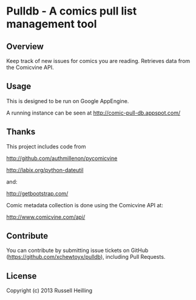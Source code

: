 # Pulldb - A comics pull list management tool

## Overview

Keep track of new issues for comics you are reading.  Retrieves data
from the Comicvine API.

## Usage

This is designed to be run on Google AppEngine.

A running instance can be seen at http://comic-pull-db.appspot.com/

## Thanks

This project includes code from

http://github.com/authmillenon/pycomicvine

http://labix.org/python-dateutil

and:

http://getbootstrap.com/

Comic metadata collection is done using the Comicvine API at:

http://www.comicvine.com/api/

## Contribute

You can contribute by submitting issue tickets on GitHub
(https://github.com/xchewtoyx/pulldb), including Pull Requests.

## License
Copyright (c) 2013 Russell Heilling
